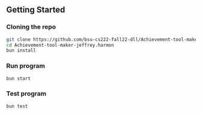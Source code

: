 ## Getting Started

### Cloning the repo

```sh
git clone https://github.com/bsu-cs222-fall22-dll/Achievement-tool-maker-jeffrey.harmon.git
cd Achievement-tool-maker-jeffrey.harmon
bun install
```

### Run program
    
```sh
bun start
```

### Test program

```sh
bun test
```
